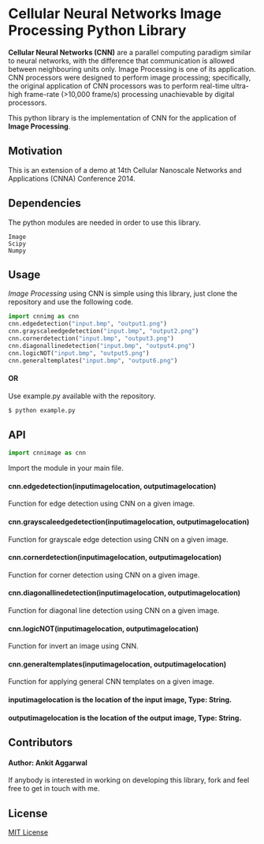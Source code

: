 # Cellular Neural Networks Image Processing Python Library

**Cellular Neural Networks (CNN)** are a parallel computing paradigm similar to neural networks, with the difference that communication is allowed between neighbouring units only. Image Processing is one of its application. CNN processors were designed to perform image processing; specifically, the original application of CNN processors was to perform real-time ultra-high frame-rate (>10,000 frame/s) processing unachievable by digital processors.

This python library is the implementation of CNN for the application of **Image Processing**.

## Motivation

This is an extension of a demo at 14th Cellular Nanoscale Networks and Applications (CNNA) Conference 2014.

## Dependencies
The python modules are needed in order to use this library.
```
Image
Scipy
Numpy
```

## Usage
*Image Processing* using CNN is simple using this library, just clone the repository and use the following code.
```python
import cnnimg as cnn
cnn.edgedetection("input.bmp", "output1.png")
cnn.grayscaleedgedetection("input.bmp", "output2.png")
cnn.cornerdetection("input.bmp", "output3.png")
cnn.diagonallinedetection("input.bmp", "output4.png")
cnn.logicNOT("input.bmp", "output5.png")
cnn.generaltemplates("input.bmp", "output6.png")
```
#### OR
Use example.py available with the repository.
```sh
$ python example.py
```
## API
```python
import cnnimage as cnn
```
Import the module in your main file.
#### cnn.edgedetection(inputimagelocation, outputimagelocation)
Function for edge detection using CNN on a given image.
#### cnn.grayscaleedgedetection(inputimagelocation, outputimagelocation)
Function for grayscale edge detection using CNN on a given image.
#### cnn.cornerdetection(inputimagelocation, outputimagelocation)
Function for corner detection using CNN on a given image.
#### cnn.diagonallinedetection(inputimagelocation, outputimagelocation)
Function for diagonal line detection using CNN on a given image.
#### cnn.logicNOT(inputimagelocation, outputimagelocation)
Function for invert an image using CNN.
#### cnn.generaltemplates(inputimagelocation, outputimagelocation)
Function for applying general CNN templates on a given image.

#### inputimagelocation is the location of the input image, Type: String.
#### outputimagelocation is the location of the output image, Type: String.


## Contributors

#### Author: Ankit Aggarwal

If anybody is interested in working on developing this library, fork and feel free to get in touch with me.

## License

[MIT License](https://github.com/ankitaggarwal011/CNN-Image-Processing/blob/master/LICENSE)

